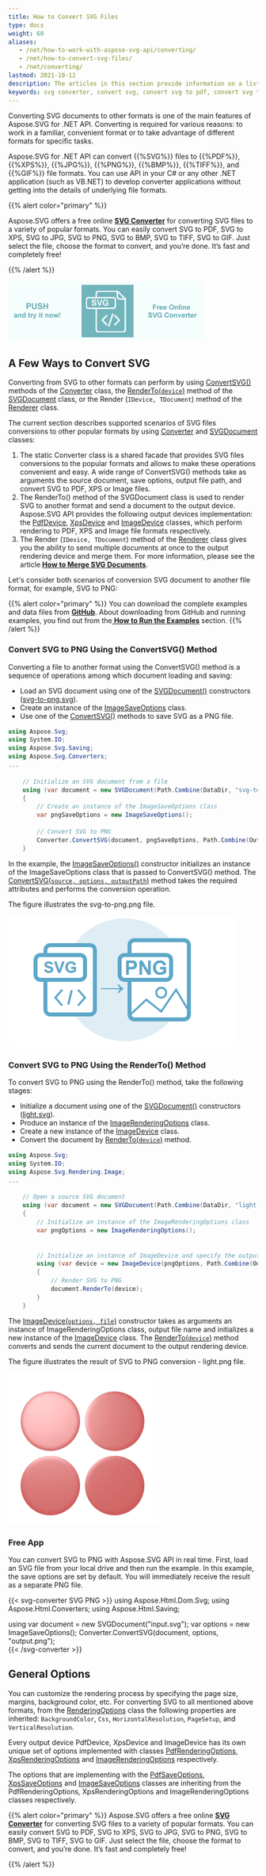 ```yaml
---
title: How to Convert SVG Files
type: docs
weight: 60
aliases: 
   - /net/how-to-work-with-aspose-svg-api/converting/
   - /net/how-to-convert-svg-files/
   - /net/converting/
lastmod: 2021-10-12
description: The articles in this section provide information on a list of supported SVG conversion scenarios and how to execute them using the Aspose.SVG API. You will learn how to convert SVG to PDF, XPS or Image formats and find C# examples of SVG conversions.
keywords: svg converter, convert svg, convert svg to pdf, convert svg to png, svg to pdf, svg to png, svg to bmp, svg to jpg, svg to tiff, svg to gif, svg to xps
---
```

<link href="./../../style.css" rel="stylesheet" type="text/css" />

Converting SVG documents to other formats is one of the main features of Aspose.SVG for .NET API. Converting is required for various reasons: to work in a familiar, convenient format or to take advantage of different formats for specific tasks.

Aspose.SVG for .NET API can convert {{%SVG%}} files to {{%PDF%}}, {{%XPS%}}, {{%JPG%}}, {{%PNG%}}, {{%BMP%}}, {{%TIFF%}}, and {{%GIF%}} file formats. You can use API in your C# or any other .NET application (such as VB.NET) to develop converter applications without getting into the details of underlying file formats. 

{{% alert color="primary" %}} 

Aspose.SVG offers a free online [**SVG Converter**](https://products.aspose.app/svg/conversion) for converting SVG files to a variety of popular formats. You can easily convert SVG to PDF, SVG to XPS, SVG to JPG, SVG to PNG, SVG to BMP, SVG to TIFF, SVG to GIF. Just select the file, choose the format to convert, and you’re done. It’s fast and completely free!

{{% /alert %}} 

<a href="https://products.aspose.app/svg/conversion" target="_blank">![Text "Banner SVG Converter"](./../svg-converter.png#center)</a>

## **A Few Ways to Convert SVG**

Converting from SVG  to other formats can perform by using [ConvertSVG()](https://reference.aspose.com/svg/net/aspose.svg.converters/converter/methods/index) methods of the [Converter](https://reference.aspose.com/svg/net/aspose.svg.converters/converter) class,  the [RenderTo(`device`)](https://reference.aspose.com/svg/net/aspose.svg/svgdocument/methods/renderto)  method of the [SVGDocument](https://reference.aspose.com/svg/net/aspose.svg/svgdocument) class, or the Render (`IDevice, TDocument`) method of the [Renderer](https://reference.aspose.com/svg/net/aspose.svg.rendering/renderer) class.

The current section describes supported scenarios of SVG files conversions to other popular formats by using  [Converter](https://reference.aspose.com/svg/net/aspose.svg.converters/converter) and [SVGDocument](https://reference.aspose.com/svg/net/aspose.svg/svgdocument) classes:

1. The static Converter class is a shared facade that provides SVG files conversions to the popular formats and allows to make these operations convenient and easy. A wide range of ConvertSVG() methods take as arguments the source document, save options, output file path, and convert SVG to PDF, XPS or Image files.
2. The RenderTo() method of the SVGDocument class is used to render SVG to another format and send a document to the output device. Aspose.SVG API provides the following output devices implementation:  the [PdfDevice](https://reference.aspose.com/svg/net/aspose.svg.rendering.pdf/pdfdevice), [XpsDevice](https://reference.aspose.com/svg/net/aspose.svg.rendering.xps/xpsdevice) and  [ImageDevice](https://reference.aspose.com/svg/net/aspose.svg.rendering.image/imagedevice) classes, which perform rendering to PDF, XPS and Image file formats respectively. 
3. The Render (`IDevice, TDocument`) method of the [Renderer](https://reference.aspose.com/svg/net/aspose.svg.rendering/renderer) class gives you the ability to send multiple documents at once to the output rendering device and merge them. For more information, please see the article [**How to Merge SVG Documents**](http://docs.aspose.com/svg/net/how-to-work-with-aspose-svg-api/how-to-merge-svg-documents/).

Let's consider both scenarios of conversion SVG document to another file format, for example, SVG to PNG:

{{% alert color="primary" %}} 
You can download the complete examples and data files from **[GitHub](https://github.com/aspose-svg/Aspose.SVG-Documentation)**. About downloading from GitHub and running examples, you find out from the[ **How to Run the Examples**](http://docs.aspose.com/svg/net/how-to-run-the-tests) section.
{{% /alert %}}  

### **Convert SVG to PNG Using the ConvertSVG() Method**
Converting a file to another format using the ConvertSVG() method is a sequence of operations among which document loading and saving:

 - Load an SVG document using one of the [SVGDocument()](https://reference.aspose.com/svg/net/aspose.svg/svgdocument/constructors/10) constructors ([svg-to-png.svg](http://docs.aspose.com/svg/net/how-to-work-with-aspose-svg-api/converting/svg-to-png.svg)).
 - Create an instance of the [ImageSaveOptions](https://reference.aspose.com/svg/net/aspose.svg.saving/imagesaveoptions) class.
 - Use one of the [ConvertSVG()](https://reference.aspose.com/svg/net/aspose.svg.converters/converter/methods/index) methods to save SVG as a PNG file.

```c#
using Aspose.Svg;
using System.IO;
using Aspose.Svg.Saving;
using Aspose.Svg.Converters;
...
    
    // Initialize an SVG document from a file
    using (var document = new SVGDocument(Path.Combine(DataDir, "svg-to-png.svg")))
    {
        // Create an instance of the ImageSaveOptions class
    	var pngSaveOptions = new ImageSaveOptions();    

        // Convert SVG to PNG
    	Converter.ConvertSVG(document, pngSaveOptions, Path.Combine(OutputDir, "svg-to-png.png"));
    }
```

In the example, the [ImageSaveOptions()](https://reference.aspose.com/svg/net/aspose.svg.saving/imagesaveoptions/constructors/main) constructor initializes an instance of the ImageSaveOptions  class that is passed to ConvertSVG() method. The [ConvertSVG(`source, options, outputPath`)](https://reference.aspose.com/svg/net/aspose.svg.converters.converter/convertsvg/methods/1) method takes the required attributes and performs the conversion operation.

The figure illustrates the svg-to-png.png file.

![svg-to-png.svg file rendered to PNG](svg-to-png.png#center)

### **Convert SVG to PNG Using the RenderTo() Method**

To convert SVG to PNG using the RenderTo() method, take the following stages:

 - Initialize a document using one of the  [SVGDocument()](https://reference.aspose.com/svg/net/aspose.svg/svgdocument/constructors/10) constructors ([light.svg](http://docs.aspose.com/svg/net/how-to-work-with-aspose-svg-api/converting/light.svg)).
 - Produce an instance of the [ImageRenderingOptions](https://reference.aspose.com/svg/net/aspose.svg.rendering.image/imagerenderingoptions) class.
 - Create a new instance of the [ImageDevice](https://reference.aspose.com/svg/net/aspose.svg.rendering.image/imagedevice) class. 
 - Convert the document by [RenderTo(`device`)](https://reference.aspose.com/svg/net/aspose.svg/svgdocument/methods/renderto) method. 

```c#
using Aspose.Svg;
using System.IO;
using Aspose.Svg.Rendering.Image;
...
	
	// Open a source SVG document 
	using (var document = new SVGDocument(Path.Combine(DataDir, "light.svg")))
	{
	    // Initialize an instance of the ImageRenderingOptions class 
		var pngOptions = new ImageRenderingOptions();
	    	    

		// Initialize an instance of ImageDevice and specify the output file to render
	    using (var device = new ImageDevice(pngOptions, Path.Combine(OutputDir, "light_out.png")))
	    {
	        // Render SVG to PNG
			document.RenderTo(device);
		}
	}
```

The [ImageDevice(`options, file`)](https://reference.aspose.com/svg/net/aspose.svg.rendering.image/imagedevice/constructors/3) constructor takes as arguments an instance of ImageRenderingOptions class, output file name and initializes a new instance of the  [ImageDevice](https://reference.aspose.com/svg/net/aspose.svg.rendering.image/imagedevice) class. The [RenderTo(`device`)](https://reference.aspose.com/svg/net/aspose.svg/svgdocument/methods/renderto)  method converts and sends the current document to the output rendering device. 

The figure illustrates the result of SVG to PNG conversion - light.png file.

![light.svg file rendered to PNG using RenderTo() method ](light.png#center)
### **Free App**
You can convert SVG to PNG with Aspose.SVG API in real time. First, load an SVG file from your local drive and then run the example. In this example, the save options are set by default. You will immediately receive the result as a separate PNG file.

{{< svg-converter SVG PNG  >}}
using Aspose.Html.Dom.Svg;
using Aspose.Html.Converters;
using Aspose.Html.Saving;

   using var document = new SVGDocument("input.svg");
   var options = new ImageSaveOptions();
   Converter.ConvertSVG(document, options, "output.png");    
{{< /svg-converter >}}

## **General Options**

You can customize the rendering process by specifying the page size, margins, background color, etc.  For converting SVG to all mentioned above formats, from the [RenderingOptions](https://reference.aspose.com/svg/net/aspose.svg.rendering/renderingoptions) class the following properties are inherited: `BackgroundColor`, `Css`, `HorizontalResolution`, `PageSetup`, and `VerticalResolution`.

Every output device PdfDevice, XpsDevice and ImageDevice has its own unique set of options implemented with classes [PdfRenderingOptions](https://reference.aspose.com/svg/net/aspose.svg.rendering.pdf/pdfrenderingoptions), [XpsRenderingOptions](https://reference.aspose.com/svg/net/aspose.svg.rendering.xps/xpsrenderingoptions) and [ImageRenderingOptions](https://reference.aspose.com/svg/net/aspose.svg.rendering.image/imagerenderingoptions) respectively.

The options that are implementing with the [PdfSaveOptions](https://reference.aspose.com/svg/net/aspose.svg.saving/pdfsaveoptions), [XpsSaveOptions](https://reference.aspose.com/svg/net/aspose.svg.saving/xpssaveoptions) and [ImageSaveOptions](https://reference.aspose.com/svg/net/aspose.svg.saving/imagesaveoptions) classes are inheriting from the PdfRenderingOptions, XpsRenderingOptions and ImageRenderingOptions classes respectively.

{{% alert color="primary" %}} 
Aspose.SVG offers a free online [**SVG Converter**](https://products.aspose.app/svg/conversion) for converting SVG files to a variety of popular formats. You can easily convert SVG to PDF, SVG to XPS, SVG to JPG, SVG to PNG, SVG to BMP, SVG to TIFF, SVG to GIF. Just select the file, choose the format to convert, and you’re done. It’s fast and completely free!

{{% /alert %}} 

